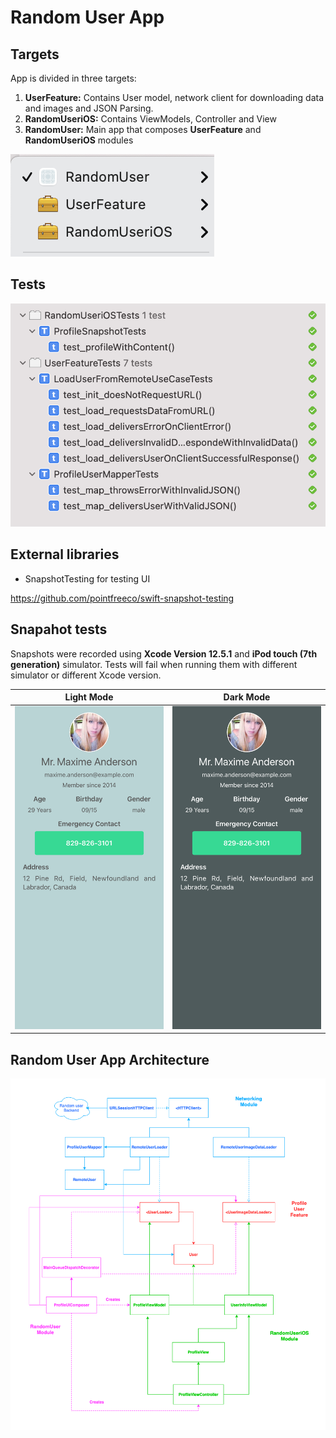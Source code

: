 # Random User App

## Targets

App is divided in three targets:

1.  **UserFeature:** Contains User model, network client for downloading data and images and JSON Parsing. 
2.  **RandomUseriOS:** Contains ViewModels, Controller and View
3.  **RandomUser:** Main app that composes **UserFeature** and **RandomUseriOS** modules

![](/targets.png)

## Tests

![](/tests.png)

## External libraries

- SnapshotTesting for testing UI

https://github.com/pointfreeco/swift-snapshot-testing

## Snapahot tests

Snapshots were recorded using **Xcode Version 12.5.1** and **iPod touch (7th generation)** simulator. Tests will fail when running them with different simulator or different Xcode version.

Light Mode             |  Dark Mode
:-------------------------:|:-------------------------:
![](/RandomUseriOSTests/Profile%20UI/__Snapshots__/ProfileSnapshotTests/test_profileWithContent.light-iPhoneX.png)  |  ![](/RandomUseriOSTests/Profile%20UI/__Snapshots__/ProfileSnapshotTests/test_profileWithContent.dark-iPhoneX.png)

## Random User App Architecture

![imagen](/RandomUserArchitecture.png)
